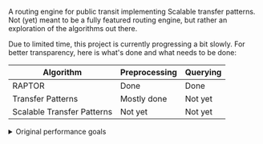A routing engine for public transit implementing Scalable transfer patterns.
Not (yet) meant to be a fully featured routing engine, but rather an exploration of the algorithms out there.

Due to limited time, this project is currently progressing a bit slowly. For better transparency, here is what's done
and what needs to be done:

| Algorithm                  | Preprocessing | Querying |
|----------------------------|---------------|----------|
| RAPTOR                     | Done          | Done     |
| Transfer Patterns          | Mostly done   | Not yet  |
| Scalable Transfer Patterns | Not yet       | Not yet  |

<details>

<summary>Original performance goals</summary>

- Preprocessing on Baden-Württemberg:
  - < 3h on laptop (all cores)
  - < 2GB peak RAM
  - < 5GB disk in addition to dataset
- Queries on Baden-Württemberg:
  - < 50ms
  - < 500MB auxilary RAM per query (in addition to precomputed data)
  - no extra disk space

</details>